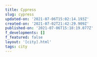```yaml
---
title: Cypress
slug: cypress
updated-on: '2021-07-06T15:02:14.193Z'
created-on: '2021-07-02T21:42:29.909Z'
published-on: '2021-07-06T15:18:19.077Z'
f_developments: []
f_featured: false
layout: '[city].html'
tags: city
---
```



